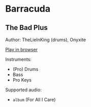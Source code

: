 # Barracuda

## The Bad Plus

Author: TheLieInKing (drums), Onyxite

[Play in browser](http://pages.cs.wisc.edu/~tolly/customs/jazz-pack-2/barracuda)

Instruments:

  * (Pro) Drums
  * Bass
  * Pro Keys

Supported audio:

  * `album` (For All I Care)

